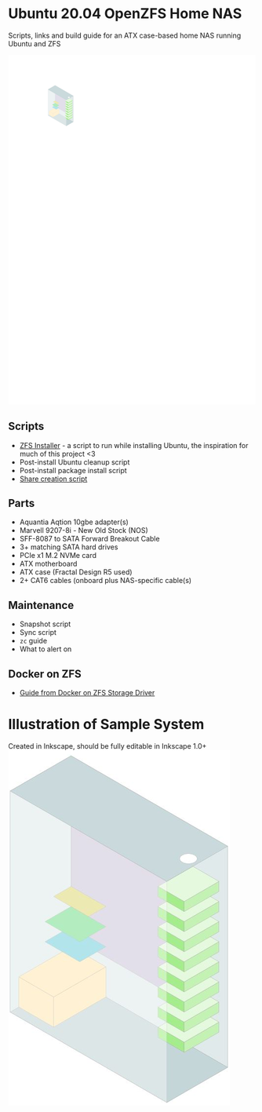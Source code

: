 # Ubuntu 20.04 OpenZFS Home NAS
Scripts, links and build guide for an ATX case-based home NAS running Ubuntu and ZFS

![](./zfs_atx_vectors.svg)

## Scripts

* [ZFS Installer](https://github.com/saveriomiroddi/zfs-installer) - a script to run while installing Ubuntu, the inspiration for much of this project <3 
* Post-install Ubuntu cleanup script
* Post-install package install script
* [Share creation script](zfs_share_maker.sh)

## Parts

* Aquantia Aqtion 10gbe adapter(s)
* Marvell 9207-8i - New Old Stock (NOS)
* SFF-8087 to SATA Forward Breakout Cable
* 3+ matching SATA hard drives
* PCIe x1 M.2 NVMe card
* ATX motherboard 
* ATX case (Fractal Design R5 used)
* 2+ CAT6 cables (onboard plus NAS-specific cable(s)

## Maintenance

* Snapshot script
* Sync script
* `zc` guide
* What to alert on

## Docker on ZFS

* [Guide from Docker on ZFS Storage Driver](https://docs.docker.com/storage/storagedriver/zfs-driver/)

# Illustration of Sample System
Created in Inkscape, should be fully editable in Inkscape 1.0+
![Illustration of a sample ZFS twoer install with 8 drives, a PCIe to NVMe card, HBA and 10gige NIC](./zfs_atx.JPG)

